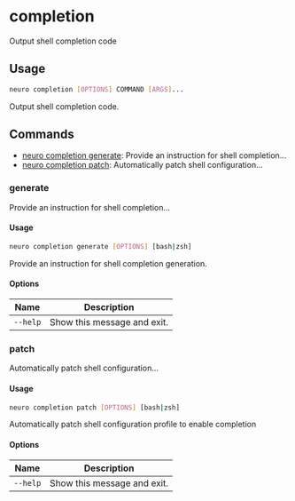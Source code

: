# completion

Output shell completion code

## Usage

```bash
neuro completion [OPTIONS] COMMAND [ARGS]...
```

Output shell completion code.

## Commands

- [neuro completion generate](completion.md#generate): Provide an instruction for shell completion...
- [neuro completion patch](completion.md#patch): Automatically patch shell configuration...

### generate

Provide an instruction for shell completion...

#### Usage

```bash
neuro completion generate [OPTIONS] [bash|zsh]
```

Provide an instruction for shell completion generation.

#### Options

| Name     | Description                 |
| -------- | --------------------------- |
| `--help` | Show this message and exit. |

### patch

Automatically patch shell configuration...

#### Usage

```bash
neuro completion patch [OPTIONS] [bash|zsh]
```

Automatically patch shell configuration profile to enable completion

#### Options

| Name     | Description                 |
| -------- | --------------------------- |
| `--help` | Show this message and exit. |
